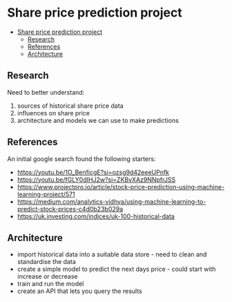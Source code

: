 # Share price prediction project

- [Share price prediction project](#share-price-prediction-project)
  - [Research](#research)
  - [References](#references)
  - [Architecture](#architecture)


## Research 

Need to better understand:

1. sources of historical share price data
2. influences on share price
3. architecture and models we can use to make predictions


## References

An initial google search found the following starters:

- https://youtu.be/1O_BenficgE?si=ozsg9d42eeeUPnfk
- https://youtu.be/fGLY0dIHJ2w?si=ZKBvXAz9NNpfrJSS
- https://www.projectpro.io/article/stock-price-prediction-using-machine-learning-project/571
- https://medium.com/analytics-vidhya/using-machine-learning-to-predict-stock-prices-c4d0b23b029a
- https://uk.investing.com/indices/uk-100-historical-data

## Architecture

- import historical data into a suitable data store - need to clean and standardise the data
- create a simple model to predict the next days price - could start with increase or decrease
- train and run the model
- create an API that lets you query the results

